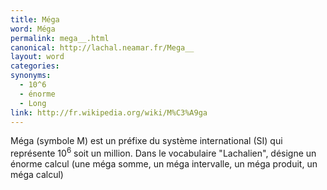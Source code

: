 ```yaml
---
title: Méga  
word: Méga  
permalink: mega__.html
canonical: http://lachal.neamar.fr/Mega__
layout: word
categories:
synonyms:
  - 10^6
  - énorme
  - Long
link: http://fr.wikipedia.org/wiki/M%C3%A9ga
---
```


Méga  (symbole M) est un préfixe du système international (SI) qui représente 10<sup>6</sup> soit un million.
Dans le vocabulaire "Lachalien", désigne un énorme calcul (une méga  somme, un méga  intervalle, un méga  produit, un méga  calcul)

